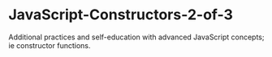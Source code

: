 # JavaScript-Constructors-2-of-3
Additional practices and self-education with advanced JavaScript concepts; ie constructor functions.
